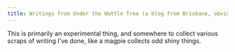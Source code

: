 ```yaml
---
title: Writings from Under the Wattle Tree (a blog from Brisbane, obviously)
---
```


This is primarily an experimental thing, and somewhere to collect various scraps of writing I've done, like a magpie collects odd shiny things. 
